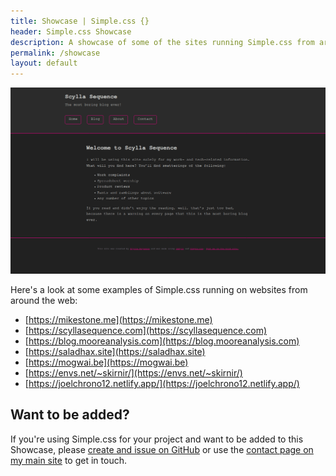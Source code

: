 ```yaml
---
title: Showcase | Simple.css {}
header: Simple.css Showcase
description: A showcase of some of the sites running Simple.css from around the web.
permalink: /showcase
layout: default
---
```


![Simple.css showcase example](/assets/images/simple-css-showcase.png)

Here's a look at some examples of Simple.css running on websites from around the web:

* [https://mikestone.me](https://mikestone.me)
* [https://scyllasequence.com](https://scyllasequence.com)
* [https://blog.mooreanalysis.com](https://blog.mooreanalysis.com)
* [https://saladhax.site](https://saladhax.site)
* [https://mogwai.be](https://mogwai.be)
* [https://envs.net/~skirnir/](https://envs.net/~skirnir/)
* [https://joelchrono12.netlify.app/](https://joelchrono12.netlify.app/)

## Want to be added?

If you're using Simple.css for your project and want to be added to this Showcase, please [create and issue on GitHub](https://github.com/kevquirk/simple.css-site/issues) or use the [contact page on my main site](https://kevq.uk/contact) to get in touch.
